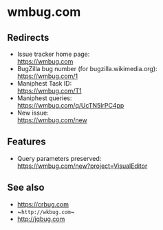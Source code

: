 # wmbug.com

## Redirects

* Issue tracker home page:<br>
  https://wmbug.com
* BugZilla bug number (for bugzilla.wikimedia.org):<br>
  https://wmbug.com/1
* Maniphest Task ID:<br>
  https://wmbug.com/T1
* Maniphest queries:<br>
  https://wmbug.com/q/UcTN5IrPC4pp
* New issue:<br>
  https://wmbug.com/new

## Features

* Query parameters preserved:<br>
  https://wmbug.com/new?project=VisualEditor

## See also
* https://crbug.com
* ~`http://wkbug.com`~
* http://jqbug.com
